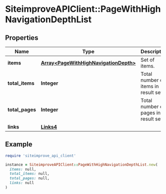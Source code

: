 # SiteimproveAPIClient::PageWithHighNavigationDepthList

## Properties

| Name | Type | Description | Notes |
| ---- | ---- | ----------- | ----- |
| **items** | [**Array&lt;PageWithHighNavigationDepth&gt;**](PageWithHighNavigationDepth.md) | Set of items. |  |
| **total_items** | **Integer** | Total number of items in result set. |  |
| **total_pages** | **Integer** | Total number of pages in result set. |  |
| **links** | [**Links4**](Links4.md) |  | [optional] |

## Example

```ruby
require 'siteimprove_api_client'

instance = SiteimproveAPIClient::PageWithHighNavigationDepthList.new(
  items: null,
  total_items: null,
  total_pages: null,
  links: null
)
```

